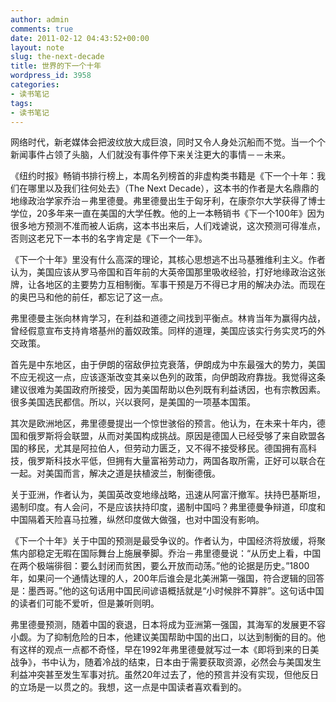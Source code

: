 ```yaml
---
author: admin
comments: true
date: 2011-02-12 04:43:52+00:00
layout: note
slug: the-next-decade
title: 世界的下一个十年
wordpress_id: 3958
categories:
- 读书笔记
tags:
- 读书笔记
---
```


网络时代，新老媒体会把波纹放大成巨浪，同时又令人身处沉船而不觉。当一个个新闻事件占领了头脑，人们就没有事件停下来关注更大的事情－－未来。

《纽约时报》畅销书排行榜上，本周名列榜首的非虚构类书籍是《下一个十年：我们在哪里以及我们往何处去》（The Next Decade），这本书的作者是大名鼎鼎的地缘政治学家乔治－弗里德曼。弗里德曼出生于匈牙利，在康奈尔大学获得了博士学位，20多年来一直在美国的大学任教。他的上一本畅销书《下一个100年》因为很多地方预测不准而被人诟病，这本书出来后，人们戏谑说，这次预测可得准点，否则这老兄下一本书的名字肯定是《下一个一年》。

《下一个十年》里没有什么高深的理论，其核心思想逃不出马基雅维利主义。作者认为，美国应该从罗马帝国和百年前的大英帝国那里吸收经验，打好地缘政治这张牌，让各地区的主要势力互相制衡。军事干预是万不得已才用的解决办法。而现在的奥巴马和他的前任，都忘记了这一点。

弗里德曼主张向林肯学习，在利益和道德之间找到平衡点。林肯当年为赢得内战，曾经假意宣布支持肯塔基州的蓄奴政策。同样的道理，美国应该实行务实灵巧的外交政策。

首先是中东地区，由于伊朗的宿敌伊拉克衰落，伊朗成为中东最强大的势力，美国不应无视这一点，应该逐渐改变其亲以色列的政策，向伊朗政府靠拢。我觉得这条建议很难为美国政府所接受，因为美国帮助以色列既有利益诱因，也有宗教因素。很多美国选民都信。所以，兴以衰阿，是美国的一项基本国策。

其次是欧洲地区，弗里德曼提出一个惊世骇俗的预言。他认为，在未来十年内，德国和俄罗斯将会联盟，从而对美国构成挑战。原因是德国人已经受够了来自欧盟各国的移民，尤其是阿拉伯人，但劳动力匮乏，又不得不接受移民。德国拥有高科技，俄罗斯科技水平低，但拥有大量富裕劳动力，两国各取所需，正好可以联合在一起。对美国而言，解决之道是扶植波兰，制衡德俄。

关于亚洲，作者认为，美国英改变地缘战略，迅速从阿富汗撤军。扶持巴基斯坦，遏制印度。有人会问，不是应该扶持印度，遏制中国吗？弗里德曼争辩道，印度和中国隔着天险喜马拉雅，纵然印度做大做强，也对中国没有影响。

《下一个十年》关于中国的预测是最受争议的。作者认为，中国经济将放缓，将聚焦内部稳定无暇在国际舞台上施展拳脚。乔治－弗里德曼说：“从历史上看，中国在两个极端徘徊：要么封闭而贫困，要么开放而动荡。”他的论据是历史。”1800年，如果问一个通情达理的人，200年后谁会是北美洲第一强国，符合逻辑的回答是：墨西哥。”他的这句话用中国民间谚语概括就是“小时候胖不算胖”。这句话中国的读者们可能不爱听，但是兼听则明。

弗里德曼预测，随着中国的衰退，日本将成为亚洲第一强国，其海军的发展更不容小觑。为了抑制危险的日本，他建议美国帮助中国的出口，以达到制衡的目的。他有这样的观点一点都不奇怪，早在1992年弗里德曼就写过一本《即将到来的日美战争》，书中认为，随着冷战的结束，日本由于需要获取资源，必然会与美国发生利益冲突甚至发生军事对抗。虽然20年过去了，他的预言并没有实现，但他反日的立场是一以贯之的。我想，这一点是中国读者喜欢看到的。
